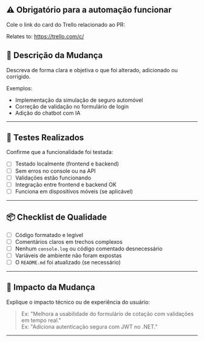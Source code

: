 
## ⚠️ Obrigatório para a automação funcionar
Cole o link do card do Trello relacionado ao PR:

Relates to: https://trello.com/c/

## 📝 Descrição da Mudança

Descreva de forma clara e objetiva o que foi alterado, adicionado ou corrigido.

Exemplos:
- Implementação da simulação de seguro automóvel
- Correção de validação no formulário de login
- Adição do chatbot com IA

---

## 🧪 Testes Realizados

Confirme que a funcionalidade foi testada:

- [ ] Testado localmente (frontend e backend)
- [ ] Sem erros no console ou na API
- [ ] Validações estão funcionando
- [ ] Integração entre frontend e backend OK
- [ ] Funciona em dispositivos móveis (se aplicável)

---

## 📦 Checklist de Qualidade

- [ ] Código formatado e legível
- [ ] Comentários claros em trechos complexos
- [ ] Nenhum `console.log` ou código comentado desnecessário
- [ ] Variáveis de ambiente não foram expostas
- [ ] O `README.md` foi atualizado (se necessário)

---

## 🚀 Impacto da Mudança

Explique o impacto técnico ou de experiência do usuário:

> Ex: "Melhora a usabilidade do formulário de cotação com validações em tempo real."  
> Ex: "Adiciona autenticação segura com JWT no .NET."

---